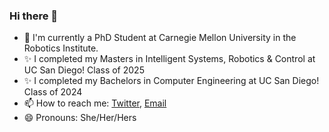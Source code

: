 ### Hi there 👋

<!--
**AnnabellaMacaluso/AnnabellaMacaluso** is a ✨ _special_ ✨ repository because its `README.md` (this file) appears on your GitHub profile.

Here are some ideas to get you started:

- 🔭 I’m currently working on ...
- 🌱 I’m currently learning ...
- 👯 I’m looking to collaborate on ...
- 🤔 I’m looking for help with ...
- 💬 Ask me about ...
- 📫 How to reach me: ...
- 😄 Pronouns: ...
- ⚡ Fun fact: ...
-->
- 🌱 I'm currently a PhD Student at Carnegie Mellon University in the Robotics Institute. 
- ✨ I completed my Masters in Intelligent Systems, Robotics & Control at UC San Diego! Class of 2025
- ✨ I completed my Bachelors in Computer Engineering at UC San Diego! Class of 2024
- 📫 How to reach me: [Twitter](https://twitter.com/anna_macalus), [Email](mailto:amacalus@ucsd.edu)
- 😄 Pronouns: She/Her/Hers
